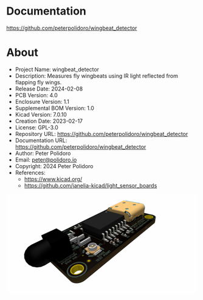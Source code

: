 # Documentation

https://github.com/peterpolidoro/wingbeat_detector

# About

- Project Name: wingbeat_detector
- Description: Measures fly wingbeats using IR light reflected from flapping fly wings.
- Release Date: 2024-02-08
- PCB Version: 4.0
- Enclosure Version: 1.1
- Supplemental BOM Version: 1.0
- Kicad Version: 7.0.10
- Creation Date: 2023-02-17
- License: GPL-3.0
- Repository URL: https://github.com/peterpolidoro/wingbeat_detector
- Documentation URL: https://github.com/peterpolidoro/wingbeat_detector
- Author: Peter Polidoro
- Email: peter@polidoro.io
- Copyright: 2024 Peter Polidoro
- References:
  - https://www.kicad.org/
  - https://github.com/janelia-kicad/light_sensor_boards

<img src="./documentation/pcb/raytrace.png" width="1280">
